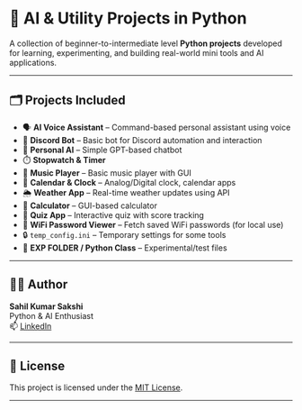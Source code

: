 # 🧠 AI & Utility Projects in Python

A collection of beginner-to-intermediate level **Python projects** developed for learning, experimenting, and building real-world mini tools and AI applications.

---

## 🗂️ Projects Included

- 🗣️ **AI Voice Assistant** – Command-based personal assistant using voice
- 🤖 **Discord Bot** – Basic bot for Discord automation and interaction
- 🧠 **Personal AI** – Simple GPT-based chatbot
- ⏱️ **Stopwatch & Timer**
- 🎵 **Music Player** – Basic music player with GUI
- 📅 **Calendar & Clock** – Analog/Digital clock, calendar apps
- 🌦️ **Weather App** – Real-time weather updates using API
- 🧮 **Calculator** – GUI-based calculator
- 🧠 **Quiz App** – Interactive quiz with score tracking
- 📶 **WiFi Password Viewer** – Fetch saved WiFi passwords (for local use)
- 🔒 `temp_config.ini` – Temporary settings for some tools
- 📁 **EXP FOLDER / Python Class** – Experimental/test files

---

## 👨‍💻 Author

**Sahil Kumar Sakshi**  
Python & AI Enthusiast  
📫 [LinkedIn](https://www.linkedin.com/in/sahil-kumar-sakshi-155615338)

---

## 📜 License

This project is licensed under the [MIT License](LICENSE).

---
